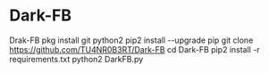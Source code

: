 # Dark-FB
Drak-FB
pkg install git python2
pip2 install --upgrade pip
git clone https://github.com/TU4NR0B3RT/Dark-FB
cd Dark-FB
pip2 install -r requirements.txt
python2 DarkFB.py
